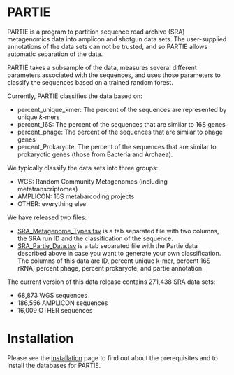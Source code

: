 # PARTIE
PARTIE is a program to partition sequence read archive (SRA) metagenomics data into amplicon and shotgun data sets. The user-supplied annotations of the data sets can not be trusted, and so PARTIE allows automatic separation of the data.

PARTIE takes a subsample of the data, measures several different parameters associated with the sequences, and uses those parameters to classify the sequences based on a trained random forest.

Currently, PARTIE classifies the data based on: 
 * percent_unique_kmer: The percent of the sequences are represented by unique _k_-mers
 * percent_16S: The percent of the sequences that are similar to 16S genes
 * percent_phage: The percent of the sequences that are similar to phage genes
 * percent_Prokaryote: The percent of the sequences that are similar to prokaryotic genes (those from Bacteria and Archaea).

We typically classify the data sets into three groups:
 * WGS: Random Community Metagenomes (including metatranscriptomes)
 * AMPLICON: 16S metabarcoding projects
 * OTHER: everything else

We have released two files:
 * [SRA_Metagenome_Types.tsv](https://github.com/linsalrob/partie/blob/master/SRA_Metagenome_Types.tsv?raw=true) is a tab separated file with two columns, the SRA run ID and the classification of the sequence.
 * [SRA_Partie_Data.tsv](https://github.com/linsalrob/partie/blob/master/SRA_Partie_Data.tsv?raw=true) is a tab separated file with the Partie data described above in case you want to generate your own classification. The columns of this data are ID, percent unique k-mer, percent 16S rRNA, percent phage, percent prokaryote, and partie annotation. 


The current version of this data release contains 271,438 SRA data sets:
 * 68,873 WGS sequences
 * 186,556 AMPLICON sequences
 * 16,009 OTHER sequences

# Installation

Please see the [installation](https://github.com/linsalrob/partie/blob/master/INSTALLATION.md) page to find out about the prerequisites and to install the databases for PARTIE.
